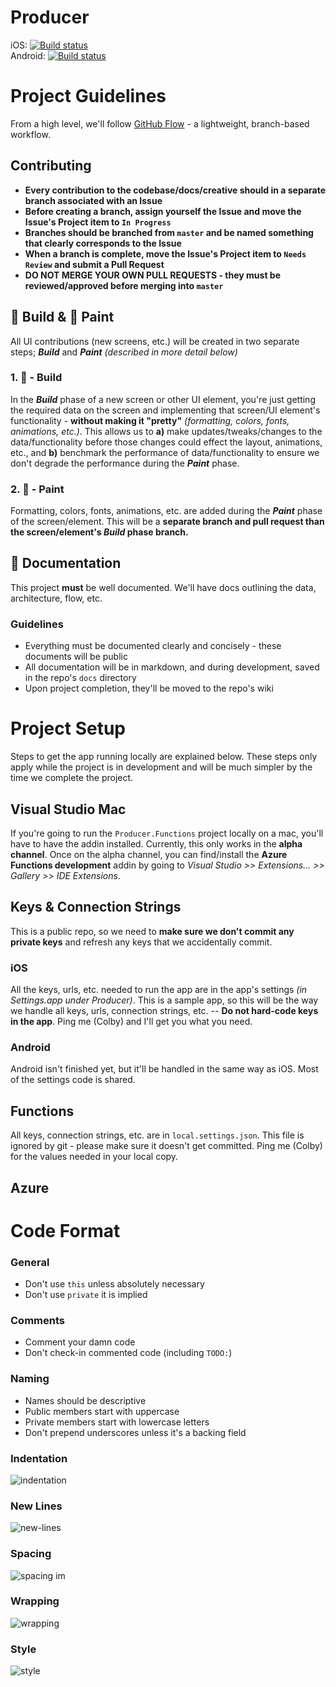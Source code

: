 # Producer

iOS: [![Build status](https://build.mobile.azure.com/v0.1/apps/507c64e8-f770-454e-b82e-88f53592d117/branches/master/badge)](https://mobile.azure.com)    
Android: [![Build status](https://build.mobile.azure.com/v0.1/apps/8721f631-cf9b-4cc3-8d66-0d6ec10166bd/branches/master/badge)](https://mobile.azure.com)


# Project Guidelines

From a high level, we'll follow [GitHub Flow][0] - a lightweight, branch-based workflow.


## Contributing

- **Every contribution to the codebase/docs/creative should in a separate branch associated with an Issue**
- **Before creating a branch, assign yourself the Issue and move the Issue's Project item to `In Progress`**
- **Branches should be branched from `master` and be named something that clearly corresponds to the Issue**
- **When a branch is complete, move the Issue's Project item to `Needs Review` and submit a Pull Request**
- **DO NOT MERGE YOUR OWN PULL REQUESTS - they must be reviewed/approved before merging into `master`**


## 🔨 Build & 🎨 Paint

All UI contributions (new screens, etc.) will be created in two separate steps; **_Build_** and **_Paint_** _(described in more detail below)_

### 1. 🔨 - Build
In the **_Build_** phase of a new screen or other UI element, you're just getting the required data on the screen and implementing that screen/UI element's functionality - **without making it "pretty"** _(formatting, colors, fonts, animations, etc.)_.  This allows us to **a)** make updates/tweaks/changes to the data/functionality before those changes could effect the layout, animations, etc., and **b)** benchmark the performance of data/functionality to ensure we don't degrade the performance during the **_Paint_** phase.

### 2. 🎨 - Paint
Formatting, colors, fonts, animations, etc. are added during the **_Paint_** phase of the screen/element. This will be a **separate branch and pull request than the screen/element's _Build_ phase branch.**


## 📘 Documentation

This project **must** be well documented. We'll have docs outlining the data, architecture, flow, etc.

### Guidelines

- Everything must be documented clearly and concisely - these documents will be public
- All documentation will be in markdown, and during development, saved in the repo's `docs` directory
- Upon project completion, they'll be moved to the repo's wiki



# Project Setup

Steps to get the app running locally are explained below.  These steps only apply while the project is in development and will be much simpler by the time we complete the project.

## Visual Studio Mac

If you're going to run the `Producer.Functions` project locally on a mac, you'll have to have the addin installed.  Currently, this only works in the **alpha channel**.  Once on the alpha channel, you can find/install the **Azure Functions development** addin by going to _Visual Studio >> Extensions... >> Gallery >> IDE Extensions_.

## Keys & Connection Strings

This is a public repo, so we need to **make sure we don't commit any private keys** and refresh any keys that we accidentally commit.


### iOS

All the keys, urls, etc. needed to run the app are in the app's settings _(in Settings.app under Producer)_.  This is a sample app, so this will be the way we handle all keys, urls, connection strings, etc. -- **Do not hard-code keys in the app**.    Ping me (Colby) and I'll get you what you need.


### Android

Android isn't finished yet, but it'll be handled in the same way as iOS.  Most of the settings code is shared.


## Functions

All keys, connection strings, etc. are in `local.settings.json`.  This file is ignored by git - please make sure it doesn't get committed.  Ping me (Colby) for the values needed in your local copy.


## Azure


# Code Format

### General

- Don't use `this` unless absolutely necessary
- Don't use `private` it is implied

### Comments

- Comment your damn code
- Don't check-in commented code (including `TODO:`)

### Naming

- Names should be descriptive
- Public members start with uppercase
- Private members start with lowercase letters
- Don't prepend underscores unless it's a backing field

### Indentation

![indentation](images/code-format-indentation.png)

### New Lines

![new-lines](images/code-format-new-lines.png)

### Spacing

![spacing](images/code-format-spacing.png)
im
### Wrapping

![wrapping](images/code-format-wrapping.png)

### Style

![style](images/code-format-style.png)


[0]:https://guides.github.com/introduction/flow/
